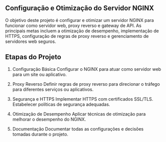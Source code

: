 ## Configuração e Otimização do Servidor NGINX

O objetivo deste projeto é configurar e otimizar um servidor NGINX para funcionar como servidor web, proxy reverso e gateway de API.
As principais metas incluem a otimização de desempenho, implementação de HTTPS, configuração de regras de proxy reverso e gerenciamento de servidores web seguros.




## Etapas do Projeto

1. Configuração Básica
Configurar o NGINX para atuar como servidor web para um site ou aplicativo.

3. Proxy Reverso
Definir regras de proxy reverso para direcionar o tráfego para diferentes serviços ou aplicativos.

5. Segurança e HTTPS
Implementar HTTPS com certificados SSL/TLS.
Estabelecer políticas de segurança adequadas.

7. Otimização de Desempenho
Aplicar técnicas de otimização para melhorar o desempenho do NGINX.

9. Documentação
Documentar todas as configurações e decisões tomadas durante o projeto.
